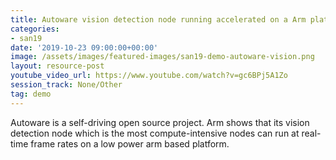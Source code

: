 ```yaml
---
title: Autoware vision detection node running accelerated on a Arm platform
categories:
- san19
date: '2019-10-23 09:00:00+00:00'
image: /assets/images/featured-images/san19-demo-autoware-vision.png
layout: resource-post
youtube_video_url: https://www.youtube.com/watch?v=gc6BPj5A1Zo
session_track: None/Other
tag: demo
---
```


Autoware is a self-driving open source project. Arm shows that its vision detection node which is the most compute-intensive nodes can run at real-time frame rates on a low power arm based platform.